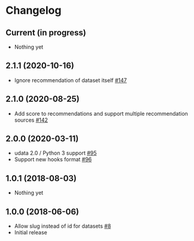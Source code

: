 # Changelog

## Current (in progress)

- Nothing yet

## 2.1.1 (2020-10-16)

- Ignore recommendation of dataset itself [#147](https://github.com/opendatateam/udata-recommendations/pull/147)

## 2.1.0 (2020-08-25)

- Add score to recommendations and support multiple recommendation sources [#142](https://github.com/opendatateam/udata-recommendations/pull/142)

## 2.0.0 (2020-03-11)

- udata 2.0 / Python 3 support [#95](https://github.com/opendatateam/udata-recommendations/pull/95)
- Support new hooks format [#96](https://github.com/opendatateam/udata-recommendations/pull/96)

## 1.0.1 (2018-08-03)

- Nothing yet

## 1.0.0 (2018-06-06)

- Allow slug instead of id for datasets [#8](https://github.com/opendatateam/udata-recommendations/pull/8)
- Initial release
